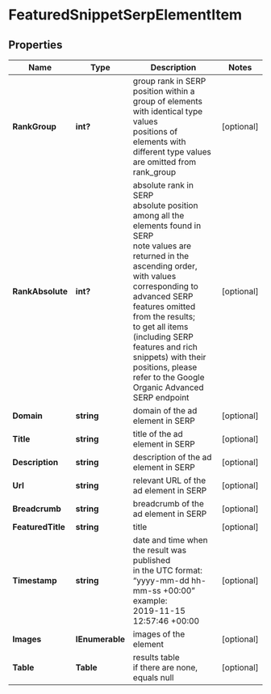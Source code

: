 # FeaturedSnippetSerpElementItem


## Properties

| Name | Type | Description | Notes |
|------------ | ------------- | ------------- | -------------|
**RankGroup** | **int?** | group rank in SERP<br>position within a group of elements with identical type values<br>positions of elements with different type values are omitted from rank_group |[optional]|
**RankAbsolute** | **int?** | absolute rank in SERP<br>absolute position among all the elements found in SERP<br>note values are returned in the ascending order, with values corresponding to advanced SERP features omitted from the results;<br>to get all items (including SERP features and rich snippets) with their positions, please refer to the Google Organiс Advanced SERP endpoint |[optional]|
**Domain** | **string** | domain of the ad element in SERP |[optional]|
**Title** | **string** | title of the ad element in SERP |[optional]|
**Description** | **string** | description of the ad element in SERP |[optional]|
**Url** | **string** | relevant URL of the ad element in SERP |[optional]|
**Breadcrumb** | **string** | breadcrumb of the ad element in SERP |[optional]|
**FeaturedTitle** | **string** | title |[optional]|
**Timestamp** | **string** | date and time when the result was published<br>in the UTC format: “yyyy-mm-dd hh-mm-ss +00:00”<br>example:<br>2019-11-15 12:57:46 +00:00 |[optional]|
**Images** | **IEnumerable<AiModeImagesElement>** | images of the element |[optional]|
**Table** | **Table** | results table<br>if there are none, equals null |[optional]|